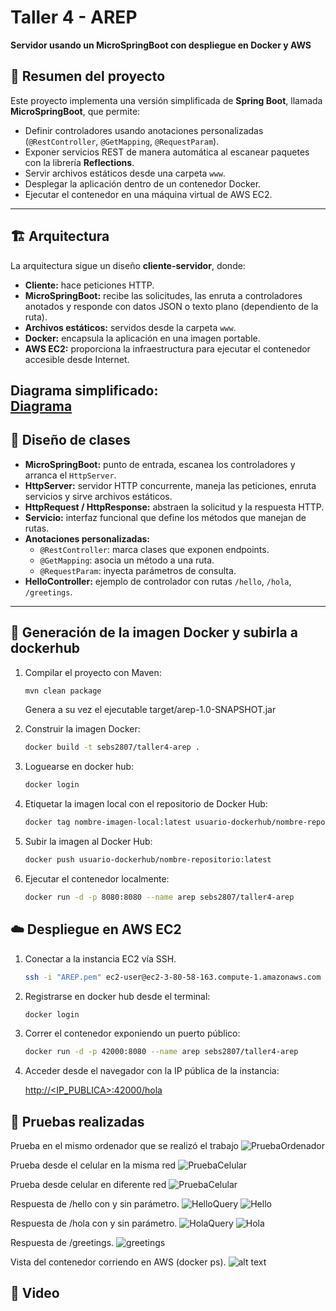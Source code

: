 # Taller 4 - AREP  
**Servidor usando un MicroSpringBoot con despliegue en Docker y AWS**  

## 📌 Resumen del proyecto  
Este proyecto implementa una versión simplificada de **Spring Boot**, llamada **MicroSpringBoot**, que permite:  
- Definir controladores usando anotaciones personalizadas (`@RestController`, `@GetMapping`, `@RequestParam`).  
- Exponer servicios REST de manera automática al escanear paquetes con la librería **Reflections**.  
- Servir archivos estáticos desde una carpeta `www`.  
- Desplegar la aplicación dentro de un contenedor Docker.  
- Ejecutar el contenedor en una máquina virtual de AWS EC2.  

---

## 🏗️ Arquitectura  
La arquitectura sigue un diseño **cliente-servidor**, donde:  
- **Cliente:** hace peticiones HTTP.  
- **MicroSpringBoot:** recibe las solicitudes, las enruta a controladores anotados y responde con datos JSON o texto plano (dependiento de la ruta).  
- **Archivos estáticos:** servidos desde la carpeta `www`.  
- **Docker:** encapsula la aplicación en una imagen portable.  
- **AWS EC2:** proporciona la infraestructura para ejecutar el contenedor accesible desde Internet.  

**Diagrama simplificado:**  
[Diagrama](https://drive.google.com/file/d/1Nn-GXYpnfKOZ8heP68pTenOTQelLmfiZ/view?usp=drive_link)
---

## 🎨 Diseño de clases  
- **MicroSpringBoot:** punto de entrada, escanea los controladores y arranca el `HttpServer`.  
- **HttpServer:** servidor HTTP concurrente, maneja las peticiones, enruta servicios y sirve archivos estáticos.  
- **HttpRequest / HttpResponse:** abstraen la solicitud y la respuesta HTTP.  
- **Servicio:** interfaz funcional que define los métodos que manejan de rutas.  
- **Anotaciones personalizadas:**  
  - `@RestController`: marca clases que exponen endpoints.  
  - `@GetMapping`: asocia un método a una ruta.  
  - `@RequestParam`: inyecta parámetros de consulta.  
- **HelloController:** ejemplo de controlador con rutas `/hello`, `/hola`, `/greetings`.  

---

## 🐳 Generación de la imagen Docker y subirla a dockerhub 
1. Compilar el proyecto con Maven:  
   ```bash
   mvn clean package 
   ```
   Genera a su vez el ejecutable target/arep-1.0-SNAPSHOT.jar

2. Construir la imagen Docker:
   ```bash
   docker build -t sebs2807/taller4-arep .
   ```

3. Loguearse en docker hub:
   ```bash
   docker login
   ```

4. Etiquetar la imagen local con el repositorio de Docker Hub:
   ```bash
   docker tag nombre-imagen-local:latest usuario-dockerhub/nombre-repositorio:latest
   ```

5. Subir la imagen al Docker Hub:
   ```bash
   docker push usuario-dockerhub/nombre-repositorio:latest
   ```

6. Ejecutar el contenedor localmente:
   ```bash
   docker run -d -p 8080:8080 --name arep sebs2807/taller4-arep
   ```

## ☁️ Despliegue en AWS EC2
1. Conectar a la instancia EC2 vía SSH. 
   ```bash
   ssh -i "AREP.pem" ec2-user@ec2-3-80-58-163.compute-1.amazonaws.com
   ```

2. Registrarse en docker hub desde el terminal:
   ```bash
   docker login
   ```

3. Correr el contenedor exponiendo un puerto público:
   ```bash
   docker run -d -p 42000:8080 --name arep sebs2807/taller4-arep
   ```

4. Acceder desde el navegador con la IP pública de la instancia:
   
   [http://<IP_PUBLICA>:42000/hola](http://3.80.58.163:8080)

## 📸 Pruebas realizadas

Prueba en el mismo ordenador que se realizó el trabajo
![PruebaOrdenador](/images/Prueba%20en%20ordenador.jpg)

Prueba desde el celular en la misma red
![PruebaCelular](/images/Celular.jpg)

Prueba desde celular en diferente red
![PruebaCelular](/images/celular2.jpg)

Respuesta de /hello con y sin parámetro.
![HelloQuery](images/image-2.png)
![Hello](/images/hello.png)

Respuesta de /hola con y sin parámetro.
![HolaQuery](images/image-1.png)
![Hola](images/image.png)

Respuesta de /greetings.
![greetings](images/image-3.png)

Vista del contenedor corriendo en AWS (docker ps).
![alt text](images/image-4.png)

## 🎥 Video

